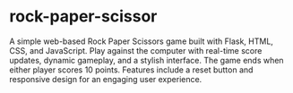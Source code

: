 # rock-paper-scissor
A simple web-based Rock Paper Scissors game built with Flask, HTML, CSS, and JavaScript. Play against the computer with real-time score updates, dynamic gameplay, and a stylish interface. The game ends when either player scores 10 points. Features include a reset button and responsive design for an engaging user experience.
